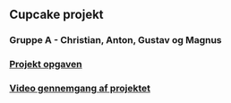 ## Cupcake projekt

### Gruppe A - Christian, Anton, Gustav og Magnus

### [Projekt opgaven]()

### [Video gennemgang af projektet](https://www.youtube.com/watch?v=WbyiXWV23iw)
